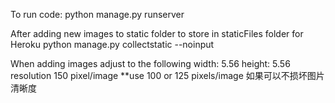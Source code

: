 To run code:
python manage.py runserver

After adding new images to static folder to store in staticFiles folder for Heroku
python manage.py collectstatic --noinput

When adding images adjust to the following
width: 5.56
height: 5.56
resolution 150 pixel/image **use 100 or 125 pixels/image 如果可以不损坏图片清晰度